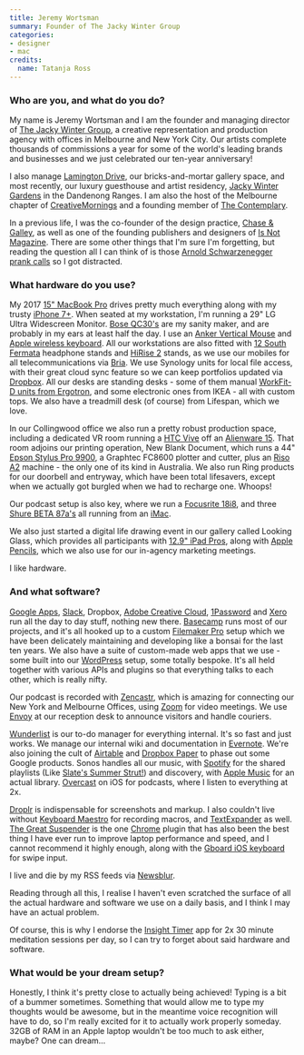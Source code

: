 ```yaml
---
title: Jeremy Wortsman
summary: Founder of The Jacky Winter Group
categories:
- designer
- mac
credits:
  name: Tatanja Ross
---
```


### Who are you, and what do you do?

My name is Jeremy Wortsman and I am the founder and managing director of [The Jacky Winter Group](http://www.jackywinter.com/ "A production agency in Melbourne and NYC."), a creative representation and production agency with offices in Melbourne and New York City. Our artists complete thousands of commissions a year for some of the world's leading brands and businesses and we just celebrated our ten-year anniversary!

I also manage [Lamington Drive](http://lamingtondrive.com/ "A online store, and a gallery space in Melbourne."), our bricks-and-mortar gallery space, and most recently, our luxury guesthouse and artist residency, [Jacky Winter Gardens](http://jackywintergardens.com/ "An artist residency in Victoria.") in the Dandenong Ranges. I am also the host of the Melbourne chapter of [CreativeMornings](https://creativemornings.com/ "A community hosting creative morning talks.") and a founding member of [The Contemplary](http://thecontemplary.org/ "A not-for-profit meditation organisation.").

In a previous life, I was the co-founder of the design practice, [Chase & Galley](http://www.chaseandgalley.com/ "A former design studio in Melbourne."), as well as one of the founding publishers and designers of [Is Not Magazine](https://en.wikipedia.org/wiki/Is_Not_Magazine "The Wikipedia entry for Is Not Magazine."). There are some other things that I'm sure I'm forgetting, but reading the question all I can think of is those [Arnold Schwarzenegger prank calls](https://celebdial.com/c/arnold-schwarzenegger "An Arnold Schwarzenegger soundboard.") so I got distracted.

### What hardware do you use?

My 2017 [15" MacBook Pro][macbook-pro] drives pretty much everything along with my trusty [iPhone 7+][iphone-7-plus]. When seated at my workstation, I'm running a 29" LG Ultra Widescreen Monitor. [Bose QC30's][quietcontrol-30] are my sanity maker, and are probably in my ears at least half the day. I use an [Anker Vertical Mouse][2.4g-wireless-vertical-ergonomic-mouse] and [Apple wireless keyboard][keyboard]. All our workstations are also fitted with [12 South Fermata][fermata] headphone stands and [HiRise 2][hirise-2] stands, as we use our mobiles for all telecommunications via [Bria][]. We use Synology units for local file access, with their great cloud sync feature so we can keep portfolios updated via [Dropbox][]. All our desks are standing desks - some of them manual [WorkFit-D units from Ergotron][workfit-d], and some electronic ones from IKEA - all with custom tops. We also have a treadmill desk (of course) from Lifespan, which we love. 

In our Collingwood office we also run a pretty robust production space, including a dedicated VR room running a [HTC Vive][vive] off an [Alienware 15][alienware-15]. That room adjoins our printing operation, New Blank Document, which runs a 44" [Epson Stylus Pro 9900][stylus-pro-9900], a Graphtec FC8600 plotter and cutter, plus an [Riso A2][a2] machine - the only one of its kind in Australia. We also run Ring products for our doorbell and entryway, which have been total lifesavers, except when we actually got burgled when we had to recharge one. Whoops! 

Our podcast setup is also key, where we run a [Focusrite 18i8][scarlett-18i8], and three [Shure BETA 87a's][beta-87a] all running from an [iMac][]. 

We also just started a digital life drawing event in our gallery called Looking Glass, which provides all participants with [12.9" iPad Pros][ipad-pro], along with [Apple Pencils][pencil], which we also use for our in-agency marketing meetings.

I like hardware.

### And what software?

[Google Apps][g-suite], [Slack][], Dropbox, [Adobe Creative Cloud][creative-cloud], [1Password][] and [Xero][] run all the day to day stuff, nothing new there. [Basecamp][] runs most of our projects, and it's all hooked up to a custom [Filemaker Pro][filemaker-pro] setup which we have been delicately maintaining and developing like a bonsai for the last ten years. We also have a suite of custom-made web apps that we use - some built into our [WordPress][] setup, some totally bespoke. It's all held together with various APIs and plugins so that everything talks to each other, which is really nifty.

Our podcast is recorded with [Zencastr][], which is amazing for connecting our New York and Melbourne Offices, using [Zoom][zoom.2] for video meetings. We use [Envoy][] at our reception desk to announce visitors and handle couriers. 

[Wunderlist][] is our to-do manager for everything internal. It's so fast and just works. We manage our internal wiki and documentation in [Evernote][]. We're also joining the cult of [Airtable][] and [Dropbox Paper][dropbox-paper] to phase out some Google products. Sonos handles all our music, with [Spotify][] for the shared playlists (Like [Slate's Summer Strut!](http://www.slate.com/articles/podcasts/culturegabfest/2017/07/summer_strut_2017_and_justin_bieber_vs_ed_sheeran_for_song_of_the_summer.html "A Slate article about their summer playlist.")) and discovery, with [Apple Music][apple-music] for an actual library. [Overcast][overcast-ios] on iOS for podcasts, where I listen to everything at 2x.

[Droplr][] is indispensable for screenshots and markup. I also couldn't live without [Keyboard Maestro][keyboard-maestro] for recording macros, and [TextExpander][] as well. [The Great Suspender][the-great-suspender] is the one [Chrome][] plugin that has also been the best thing I have ever run to improve laptop performance and speed, and I cannot recommend it highly enough, along with the [Gboard iOS keyboard][gboard-ios] for swipe input. 

I live and die by my RSS feeds via [Newsblur][].

Reading through all this, I realise I haven't even scratched the surface of all the actual hardware and software we use on a daily basis, and I think I may have an actual problem.

Of course, this is why I endorse the [Insight Timer][insight-timer-ios] app for 2x 30 minute meditation sessions per day, so I can try to forget about said hardware and software.

### What would be your dream setup?

Honestly, I think it's pretty close to actually being achieved! Typing is a bit of a bummer sometimes. Something that would allow me to type my thoughts would be awesome, but in the meantime voice recognition will have to do, so I'm really excited for it to actually work properly someday. 32GB of RAM in an Apple laptop wouldn't be too much to ask either, maybe? One can dream...

[2.4g-wireless-vertical-ergonomic-mouse]: https://www.anker.com/products/variant/2.4G-Wireless-Vertical-Ergonomic-Mouse/98ANWVM-UBA "A vertical ergonomic mouse."
[a2]: http://www.riso.co.jp/english/product/digital_dup/a2/index.html "A digital duplicator."
[alienware-15]: http://www.dell.com/en-us/shop/dell-laptops/alienware-15-gaming/spd/alienware-15-laptop "A 15 inch gaming laptop."
[beta-87a]: http://www.shure.com/americas/products/microphones/beta/beta-87a-vocal-microphone "A condenser microphone."
[fermata]: https://www.twelvesouth.com/product/fermata "A wireless headphone charging stand."
[hirise-2]: https://www.twelvesouth.com/product/hirise-iphone "An iPhone/iPod stand."
[imac]: https://www.apple.com/imac/ "An all-in-one computer."
[ipad-pro]: https://en.wikipedia.org/wiki/IPad_Pro "An iOS tablet."
[iphone-7-plus]: https://en.wikipedia.org/wiki/IPhone_7 "A 5.5 inch iOS smartphone."
[keyboard]: https://www.apple.com/keyboard/ "The keyboard."
[macbook-pro]: https://www.apple.com/macbook-pro/ "A laptop."
[pencil]: https://www.fiftythree.com/pencil "An iPad stylus."
[quietcontrol-30]: https://www.bose.com/en_us/products/headphones/earphones/quietcontrol-30.html "Wireless in-ear headphone.s"
[scarlett-18i8]: https://us.focusrite.com/usb-audio-interfaces/scarlett-18i8 "A USB audio interface."
[stylus-pro-9900]: https://www.amazon.com/Epson-STYLUS-9900-44IN-PLOT/dp/B001MYAHQ0 "A large format printer."
[vive]: http://www.htcvr.com/ "A SteamVR headset."
[workfit-d]: https://www.ergotron.com/en-us/products/product-details/24-271 "A sitting/standing desk."
[1password]: https://1password.com "Password management software for Mac OS X."
[airtable]: https://airtable.com/ "A service for organising data."
[apple-music]: https://apple.com/apple-music/ "A music streaming service."
[basecamp]: https://basecamp.com/ "Web-based project management."
[bria]: http://www.counterpath.com/bria/ "VoIP phone software."
[chrome]: https://www.google.com/intl/en/chrome/browser/ "A WebKit-based browser, where each tab runs in its own thread."
[creative-cloud]: https://www.adobe.com/creativecloud.html "A subscription service for Adobe's creative suite."
[dropbox-paper]: https://www.dropbox.com/paper "A document collaboration service."
[dropbox]: https://www.dropbox.com/ "Online syncing and storage."
[droplr]: https://droplr.com/ "Mac software to easily share an image online."
[envoy]: https://envoy.com/ "A service for registering and tracking your office visitors."
[evernote]: https://evernote.com/ "Online software for capturing notes."
[filemaker-pro]: http://www.filemaker.com/products/filemaker-pro/ "A database application."
[g-suite]: https://gsuite.google.com/ "A hosted solution for email, calendaring and more."
[gboard-ios]: https://itunes.apple.com/us/app/gboard/id1091700242 "A keyboard for iOS."
[insight-timer-ios]: https://itunes.apple.com/us/app/zen-timer-meditation-timer/id337472899 "A meditation timer app."
[keyboard-maestro]: http://www.keyboardmaestro.com/main/ "A macro application for the Mac."
[newsblur]: http://www.newsblur.com/ "An online feed reader."
[overcast-ios]: https://itunes.apple.com/us/app/overcast-podcast-player/id888422857 "A podcast app."
[slack]: https://slack.com/ "A collaboration service."
[spotify]: https://www.spotify.com/us/ "A music streaming service."
[textexpander]: https://smilesoftware.com/textexpander "A Mac app for adding custom abbreviations for often-used text."
[the-great-suspender]: https://chrome.google.com/webstore/detail/the-great-suspender/klbibkeccnjlkjkiokjodocebajanakg?hl=en "A Chrome extension that freezes inactive tabs."
[wordpress]: https://wordpress.com/ "Weblog publishing software."
[wunderlist]: https://www.wunderlist.com/ "A cloud-syncing to-do manager."
[xero]: https://www.xero.com/us/ "Online accounting software."
[zencastr]: https://zencastr.com/ "A service for recording audio."
[zoom.2]: https://zoom.us "Video conferencing software."
